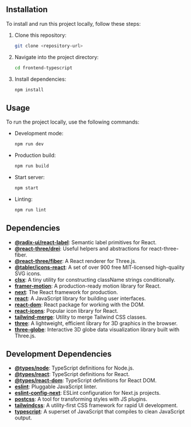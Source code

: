 ## Installation

To install and run this project locally, follow these steps:

1. Clone this repository:

    ```bash
    git clone <repository-url>
    ```

2. Navigate into the project directory:

    ```bash
    cd frontend-typescript
    ```

3. Install dependencies:

    ```bash
    npm install
    ```

## Usage

To run the project locally, use the following commands:

- Development mode:

    ```bash
    npm run dev
    ```

- Production build:

    ```bash
    npm run build
    ```

- Start server:

    ```bash
    npm start
    ```

- Linting:

    ```bash
    npm run lint
    ```

## Dependencies

- **[@radix-ui/react-label](https://www.npmjs.com/package/@radix-ui/react-label)**: Semantic label primitives for React.
- **[@react-three/drei](https://www.npmjs.com/package/@react-three/drei)**: Useful helpers and abstractions for react-three-fiber.
- **[@react-three/fiber](https://www.npmjs.com/package/@react-three/fiber)**: A React renderer for Three.js.
- **[@tabler/icons-react](https://www.npmjs.com/package/@tabler/icons-react)**: A set of over 900 free MIT-licensed high-quality SVG icons.
- **[clsx](https://www.npmjs.com/package/clsx)**: A tiny utility for constructing className strings conditionally.
- **[framer-motion](https://www.npmjs.com/package/framer-motion)**: A production-ready motion library for React.
- **[next](https://www.npmjs.com/package/next)**: The React framework for production.
- **[react](https://www.npmjs.com/package/react)**: A JavaScript library for building user interfaces.
- **[react-dom](https://www.npmjs.com/package/react-dom)**: React package for working with the DOM.
- **[react-icons](https://www.npmjs.com/package/react-icons)**: Popular icon library for React.
- **[tailwind-merge](https://www.npmjs.com/package/tailwind-merge)**: Utility to merge Tailwind CSS classes.
- **[three](https://www.npmjs.com/package/three)**: A lightweight, efficient library for 3D graphics in the browser.
- **[three-globe](https://www.npmjs.com/package/three-globe)**: Interactive 3D globe data visualization library built with Three.js.

## Development Dependencies

- **[@types/node](https://www.npmjs.com/package/@types/node)**: TypeScript definitions for Node.js.
- **[@types/react](https://www.npmjs.com/package/@types/react)**: TypeScript definitions for React.
- **[@types/react-dom](https://www.npmjs.com/package/@types/react-dom)**: TypeScript definitions for React DOM.
- **[eslint](https://www.npmjs.com/package/eslint)**: Pluggable JavaScript linter.
- **[eslint-config-next](https://www.npmjs.com/package/eslint-config-next)**: ESLint configuration for Next.js projects.
- **[postcss](https://www.npmjs.com/package/postcss)**: A tool for transforming styles with JS plugins.
- **[tailwindcss](https://www.npmjs.com/package/tailwindcss)**: A utility-first CSS framework for rapid UI development.
- **[typescript](https://www.npmjs.com/package/typescript)**: A superset of JavaScript that compiles to clean JavaScript output.

